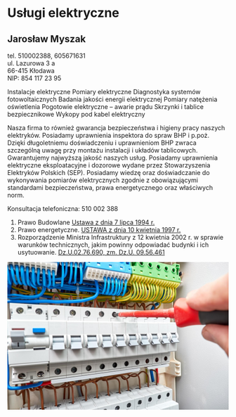 # Usługi elektryczne
## Jarosław Myszak
tel. 510002388, 605671631  
ul. Lazurowa 3 a  
66-415 Kłodawa  
NIP: 854 117 23 95



Instalacje elektryczne 
Pomiary elektryczne 
Diagnostyka systemów fotowoltaicznych
Badania jakości energii elektrycznej 
Pomiary natężenia oświetlenia
Pogotowie elektryczne – awarie prądu
Skrzynki i tablice bezpiecznikowe 
Wykopy pod kabel elektryczny

Nasza firma  to również gwarancja bezpieczeństwa
i higieny pracy naszych elektryków. 
Posiadamy uprawnienia inspektora do spraw BHP i p.poż.
Dzięki długoletniemu doświadczeniu i uprawnieniom BHP 
zwraca szczególną uwagę przy montażu instalacji i układów tablicowych.
Gwarantujemy  najwyższą jakość naszych usług.
Posiadamy uprawnienia elektryczne eksploatacyjne
i dozorowe wydane przez Stowarzyszenia Elektryków Polskich (SEP).
Posiadamy wiedzę oraz doświadczanie do wykonywania pomiarów
elektrycznych zgodnie z obowiązującymi standardami bezpieczeństwa,
prawa energetycznego oraz właściwych norm.

Konsultacja telefoniczna: 510 002 388

1. Prawo Budowlane
[Ustawa z dnia 7 lipca 1994 r.](http://isap.sejm.gov.pl/DetailsServlet?id=WDU19940890414)
2. Prawo energetyczne.
[USTAWA z dnia 10 kwietnia 1997 r.](http://isap.sejm.gov.pl/DetailsServlet?id=WDU19970540348)
3. Rozporządzenie Ministra Infrastruktury z 12 kwietnia 2002 r. w sprawie warunków technicznych, jakim powinny odpowiadać budynki i ich usytuowanie.
[ Dz.U.02.76.690, zm. Dz.U. 09.56.461](http://isap.sejm.gov.pl/DetailsServlet?id=WDU20020750690)

![Rozdzielnia elektryczna](/rozdzielnia-elektryczna.jpg)
